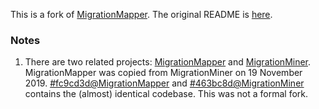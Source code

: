 This is a fork of [MigrationMapper](https://github.com/hussien89aa/MigrationMapper).
The original README is [here](README.orig.md).

### Notes
1. There are two related projects: [MigrationMapper](https://github.com/hussien89aa/MigrationMapper) and [MigrationMiner](https://github.com/hussien89aa/MigrationMiner).
MigrationMapper was copied from MigrationMiner on 19 November 2019. [#fc9cd3d@MigrationMapper](https://github.com/hussien89aa/MigrationMapper/tree/fc9cd3d) and [#463bc8d@MigrationMiner](https://github.com/hussien89aa/MigrationMiner/tree/463bc8d) contains the (almost) identical codebase.
This was not a formal fork. 
